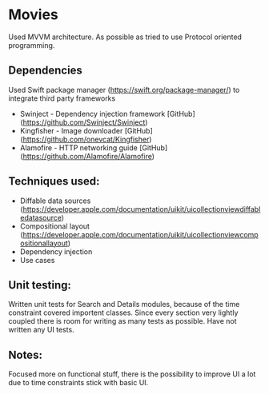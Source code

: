 # Movies
Used MVVM architecture. As possible as tried to use Protocol oriented programming. 
## Dependencies 
Used Swift package manager (https://swift.org/package-manager/) to integrate third party frameworks 
* Swinject - Dependency injection framework [GitHub] (https://github.com/Swinject/Swinject)
* Kingfisher - Image downloader [GitHub] (https://github.com/onevcat/Kingfisher)
* Alamofire - HTTP networking guide  [GitHub] (https://github.com/Alamofire/Alamofire)

## Techniques used:
* Diffable data sources (https://developer.apple.com/documentation/uikit/uicollectionviewdiffabledatasource)
* Compositional layout (https://developer.apple.com/documentation/uikit/uicollectionviewcompositionallayout)
* Dependency injection 
* Use cases

## Unit testing:
Written unit tests for Search and Details modules, because of the time constraint covered importent classes. Since every section very lightly coupled there is room for writing as many tests as possible. Have not written any UI tests.

## Notes:

Focused more on functional stuff, there is the possibility to improve UI a lot due to time constraints stick with basic UI.
